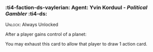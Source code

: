 ### :ti4-faction-ds-vaylerian: **Agent**: Yvin Korduul - _Political Gambler_ :ti4-ds:

<span style="font-variant:small-caps;">Unlock</span>: Always Unlocked

After a player gains control of a planet:

You may exhaust this card to allow that player to draw 1 action card.

